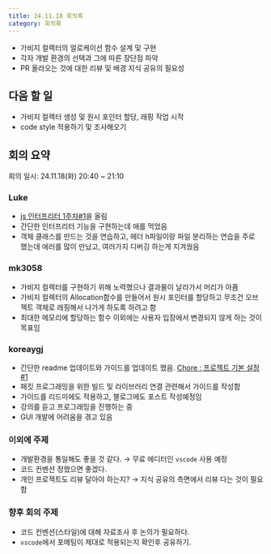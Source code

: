 ```yaml
---
title: 24.11.18 회의록
category: 회의록
---
```


- 가비지 컬렉터의 얼로케이션 함수 설계 및 구현
- 각자 개발 환경의 선택과 그에 따른 장단점 파악
- PR 올라오는 것에 대한 리뷰 및 배경 지식 공유의 필요성

<!-- more -->

## 다음 할 일

- 가비지 컬렉터 생성 및 원시 포인터 할당, 래핑 작업 시작
- code style 적용하기 및 조사해오기

## 회의 요약

회의 일시: 24.11.18(화) 20:40 ~ 21:10

### Luke

- [js 인터프리터 1주차#1](https://github.com/Triple-Trouble-Devs/simple-js-interpreter/pull/1)을 올림
- 간단한 인터프리터 기능을 구현하는데 애를 먹었음
- 객체 클래스를 만드는 것을 연습하고, 헤더 h파일이랑 파일 분리하는 연습을 주로 했는데 에러를 많이 만났고, 여러가지 디버깅 하는게 지겨웠음

### mk3058

- 가비지 컬렉터를 구현하기 위해 노력했으나 결과물이 날라가서 머리가 아픔
- 가비지 컬렉터의 Allocation함수를 만들어서 원시 포인터를 할당하고 무조건 오브젝트 객체로 래핑해서 나가게 하도록 하려고 함
- 최대한 메모리에 할당하는 함수 이외에는 사용자 입장에서 변경되지 않게 하는 것이 목표임

### koreaygj

- 간단한 readme 업데이트와 가이드를 업데이트 했음. [Chore : 프로젝트 기본 설정 #1](https://github.com/Triple-Trouble-Devs/Packet-Eye/pull/1)
- 패킷 프로그래밍을 위한 빌드 및 라이브러리 연결 관련해서 가이드를 작성함
- 가이드를 리드미에도 적용하고, 블로그에도 포스트 작성예정임
- 강의를 듣고 프로그래밍을 진행하는 중
- GUI 개발에 어려움을 겪고 있음

### 이외에 주제

- 개발환경을 통일해도 좋을 것 같다. → 무료 에디터인 `vscode` 사용 예정
- 코드 컨벤션 정했으면 좋겠다.
- 개인 프로젝트도 리뷰 달아야 하는지? → 지식 공유의 측면에서 리뷰 다는 것이 필요함

### 향후 회의 주제

- 코드 컨벤션(스타일)에 대해 자료조사 후 논의가 필요하다.
- `vscode`에서 포메팅이 제대로 적용되는지 확인후 공유하기.
